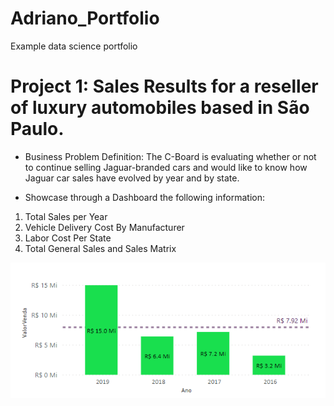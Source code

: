 # Adriano_Portfolio
Example data science portfolio
# Project 1: Sales Results for a reseller of luxury automobiles based in São Paulo.
- Business Problem Definition: The C-Board is evaluating whether or not to continue selling Jaguar-branded cars and would like to know how Jaguar car sales have evolved by year and by state.


- Showcase through a Dashboard the following information:
1. Total Sales per Year
2. Vehicle Delivery Cost By Manufacturer
3. Labor Cost Per State
4. Total General Sales and Sales Matrix

![Total Sales per Year](https://github.com/AdrianoGilbert/Adriano_Portfolio/blob/main/Images/SalesYY.jpeg)
